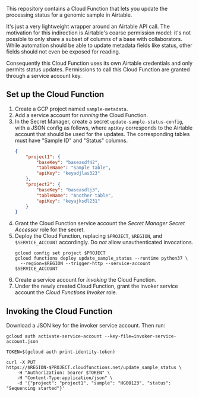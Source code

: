 This repository contains a Cloud Function that lets you update the processing
status for a genomic sample in Airtable.

It's just a very lightweight wrapper around an Airtable API call. The motivation
for this indirection is Airtable's coarse permission model: it's not possible to
only share a subset of columns of a base with collaborators. While automation
should be able to update metadata fields like status, other fields should not
even be exposed for reading.

Consequently this Cloud Function uses its own Airtable credentials and only
permits status updates. Permissions to call this Cloud Function are granted
through a service account key.

## Set up the Cloud Function

1. Create a GCP project named `sample-metadata`.
1. Add a service account for _running_ the Cloud Function.
1. In the Secret Manager, create a secret `update-sample-status-config`, with
   a JSON config as follows, where `apiKey` corresponds to the Airtable account
   that should be used for the updates. The corresponding tables must have
   "Sample ID" and "Status" columns.
   ```json
   {
       "project1": {
           "baseKey": "baseasdf42",
           "tableName": "Sample table",
           "apiKey": "keyadjlas323"
       },
       "project2": {
           "baseKey": "baseasdlj3",
           "tableName": "Another table",
           "apiKey": "keyajksdl231"
       }
   }
   ```
1. Grant the Cloud Function service account the _Secret Manager Secret Accessor_ role for the secret.
1. Deploy the Cloud Function, replacing `$PROJECT`, `$REGION`, and
   `$SERVICE_ACCOUNT` accordingly. Do _not_ allow unauthenticated
   invocations.
   ```
   gcloud config set project $PROJECT
   gcloud functions deploy update_sample_status --runtime python37 \
     --region=$REGION --trigger-http --service-account $SERVICE_ACCOUNT
   ```
1. Create a service account for _invoking_ the Cloud Function. 
1. Under the newly created Cloud Function, grant the invoker service account
   the _Cloud Functions Invoker_ role.

## Invoking the Cloud Function

Download a JSON key for the invoker service account. Then run:
```shell
gcloud auth activate-service-account --key-file=invoker-service-account.json

TOKEN=$(gcloud auth print-identity-token)

curl -X PUT https://$REGION-$PROJECT.cloudfunctions.net/update_sample_status \
    -H "Authorization: bearer $TOKEN" \
    -H "Content-Type:application/json" \
    -d '{"project": "project1", "sample": "HG00123", "status": "Sequencing started"}'
```

